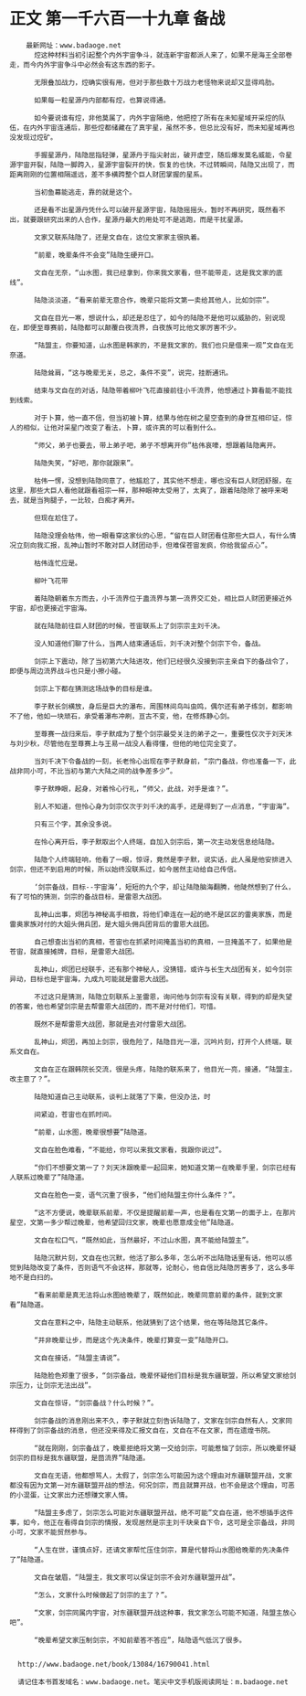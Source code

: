# 正文 第一千六百一十九章 备战
        最新网址：www.badaoge.net
          焢这种材料当初引起整个内外宇宙争斗，就连新宇宙都派人来了，如果不是海王全部卷走，而今内外宇宙争斗中必然会有这东西的影子。
      
          无限叠加战力，焢确实很有用，但对于那些数十万战力老怪物来说却又显得鸡肋。
      
          如果每一粒星源丹内部都有焢，也算说得通。
      
          如今要说谁有焢，非他莫属了，内外宇宙隔绝，他把控了所有在未知星域开采焢的队伍，在内外宇宙连通后，那些焢都储藏在了真宇星，虽然不多，但总比没有好，而未知星域再也没发现过焢矿。
      
          手握星源丹，陆隐屈指轻弹，星源丹于指尖射出，破开虚空，随后爆发莫名威能，令星源宇宙开裂，陆隐一脚跨入，星源宇宙裂开的快，恢复的也快，不过转瞬间，陆隐又出现了，而距离刚刚的位置相隔遥远，差不多横跨整个巨人财团掌握的星系。
      
          当初鱼幕能逃走，靠的就是这个。
      
          还是看不出星源丹凭什么可以破开星源宇宙，陆隐摇摇头，暂时不再研究，既然看不出，就要跟研究出来的人合作，星源丹最大的用处可不是逃跑，而是干扰星源。
      
          文家又联系陆隐了，还是文自在，这位文家家主很执着。
      
          “前辈，晚辈条件不会变”陆隐生硬开口。
      
          文自在无奈，“山水图，我已经拿到，你来我文家看，但不能带走，这是我文家的底线”。
      
          陆隐淡淡道，“看来前辈无意合作，晚辈只能将文第一卖给其他人，比如剑宗”。
      
          文自在目光一寒，想说什么，却还是忍住了，如今的陆隐不是他可以威胁的，别说现在，即便至尊赛前，陆隐都可以颠覆白夜流界，白夜族可比他文家厉害不少。
      
          “陆盟主，你要知道，山水图是韩家的，不是我文家的，我们也只是借来一观”文自在无奈道。
      
          陆隐耸肩，“这与晚辈无关，总之，条件不变”，说完，挂断通讯。
      
          结束与文自在的对话，陆隐带着柳叶飞花直接前往小千流界，他想通过卜算看能不能找到线索。
      
          对于卜算，他一直不信，但当初被卜算，结果与他在树之星空查到的身世互相印证，惊人的相似，让他对采星门改变了看法，卜算，或许真的可以看到什么。
      
          “师父，弟子也要去，带上弟子吧，弟子不想离开你”枯伟哀嚎，想跟着陆隐离开。
      
          陆隐失笑，“好吧，那你就跟来”。
      
          枯伟一愣，没想到陆隐同意了，他尴尬了，其实他不想走，哪也没有巨人财团舒服，在这里，那些大巨人看他就跟看祖宗一样，那种眼神太受用了，太爽了，跟着陆隐除了被呼来喝去，就是当狗腿子，一比较，白痴才离开。
      
          但现在尬住了。
      
          陆隐没理会枯伟，他一眼看穿这家伙的心思，“留在巨人财团看住那些大巨人，有什么情况立刻向我汇报，乱神山暂时不敢对巨人财团动手，但难保苍宙发疯，你给我留点心”。
      
          枯伟连忙应是。
      
          柳叶飞花带
      
          着陆隐朝着东方而去，小千流界位于蛊流界与第一流界交汇处，相比巨人财团更接近外宇宙，却也更接近宇宙海。
      
          就在陆隐前往巨人财团的时候，苍宙联系上了剑宗宗主刘千决。
      
          没人知道他们聊了什么，当两人结束通话后，刘千决对整个剑宗下令，备战。
      
          剑宗上下震动，除了当初第六大陆进攻，他们已经很久没接到宗主亲自下的备战令了，即便与周边流界战斗也只是小擦小碰。
      
          剑宗上下都在猜测这场战争的目标是谁。
      
          李子默长剑横放，身后是巨大的瀑布，周围林间鸟叫虫鸣，偶尔还有弟子练剑，都影响不了他，他如一块顽石，承受着瀑布冲刷，亘古不变，他，在修炼静心剑。
      
          至尊赛一战归来后，李子默成为了整个剑宗最受关注的弟子之一，重要性仅次于刘天沐与刘少秋，尽管他在至尊赛上与王易一战没人看得懂，但他的地位完全变了。
      
          当刘千决下令备战的一刻，长老怜心出现在李子默身前，“宗门备战，你也准备一下，此战非同小可，不比当初与第六大陆之间的战争差多少”。
      
          李子默睁眼，起身，对着怜心行礼，“师父，此战，对手是谁？”。
      
          别人不知道，但怜心身为剑宗仅次于刘千决的高手，还是得到了一点消息，“宇宙海”。
      
          只有三个字，其余没多说。
      
          在怜心离开后，李子默取出个人终端，自加入剑宗后，第一次主动发信息给陆隐。
      
          陆隐个人终端轻响，他看了一眼，惊讶，竟然是李子默，说实话，此人虽是他安排进入剑宗，但还不到启用的时候，所以始终没联系过，如今居然主动给自己传信。
      
          ‘剑宗备战，目标--宇宙海’，短短的九个字，却让陆隐脑海翻腾，他陡然想到了什么，有了可怕的猜测，剑宗的备战目标，是雷恩大战团。
      
          乱神山出事，烬团与神秘高手相救，将他们牵连在一起的绝不是区区的雷奥家族，而是雷奥家族对付的大姐头佣兵团，是大姐头佣兵团背后的雷恩大战团。
      
          自己想查出当初的真相，苍宙也在抓紧时间掩盖当初的真相，一旦掩盖不了，如果他是苍宙，就直接摊牌，目标，是雷恩大战团。
      
          乱神山，烬团已经联手，还有那个神秘人，没猜错，或许与长生大战团有关，如今剑宗异动，目标也是宇宙海，九成九可能就是雷恩大战团。
      
          不过这只是猜测，陆隐立刻联系上圣雷恩，询问他与剑宗有没有关联，得到的却是失望的答案，他也希望剑宗是去帮雷恩大战团的，而不是对付他们，可惜。
      
          既然不是帮雷恩大战团，那就是去对付雷恩大战团。
      
          乱神山，烬团，再加上剑宗，很危险了，陆隐目光一凛，沉吟片刻，打开个人终端，联系文自在。
      
          文自在正在跟韩院长交流，很是头疼，陆隐的联系来了，他目光一亮，接通，“陆盟主，改主意了？”。
      
          陆隐知道自己主动联系，谈判上就落了下乘，但没办法，时
      
          间紧迫，苍宙也在抓时间。
      
          “前辈，山水图，晚辈很想要”陆隐道。
      
          文自在脸色难看，“不能给，你可以来我文家看，我跟你说过”。
      
          “你们不想要文第一了？刘天沐跟晚辈一起回来，她知道文第一在晚辈手里，剑宗已经有人联系过晚辈了”陆隐道。
      
          文自在脸色一变，语气沉重了很多，“他们给陆盟主你什么条件？”。
      
          “这不方便说，晚辈联系前辈，不仅是提醒前辈一声，也是看在文第一的面子上，在那片星空，文第一多少帮过晚辈，他希望回归文家，晚辈也愿意成全他”陆隐道。
      
          文自在松口气，“既然如此，当然最好，不过山水图，真不能给陆盟主”。
      
          陆隐沉默片刻，文自在也沉默，他活了那么多年，怎么听不出陆隐话里有话，他可以感觉到陆隐改变了条件，否则语气不会这样，那就等，论耐心，他自信比陆隐厉害多了，这么多年地不是白扫的。
      
          “看来前辈是真无法将山水图给晚辈了，既然如此，晚辈同意前辈的条件，就到文家看”陆隐道。
      
          文自在意料之中，陆隐主动联系，他就猜到了这个结果，他在等陆隐其它条件。
      
          “并非晚辈让步，而是这个先决条件，晚辈打算变一变”陆隐开口。
      
          文自在接话，“陆盟主请说”。
      
          陆隐脸色郑重了很多，“剑宗备战，晚辈怀疑他们目标是我东疆联盟，所以希望文家给剑宗压力，让剑宗无法出战”。
      
          文自在惊讶，“剑宗备战？什么时候？”。
      
          剑宗备战的消息刚出来不久，李子默就立刻告诉陆隐了，文家在剑宗自然有人，文家同样得到了剑宗备战的消息，但还没来得及汇报文自在，文自在不在文家，而在遗煌书院。
      
          “就在刚刚，剑宗备战了，晚辈拒绝将文第一交给剑宗，可能惹恼了剑宗，所以晚辈怀疑剑宗的目标是我东疆联盟，是茴流界”陆隐道。
      
          文自在无语，他都想骂人，太假了，剑宗怎么可能因为这个理由对东疆联盟开战，文家都没有因为文第一对东疆联盟开战的想法，何况剑宗，而且就算开战，也不会是这个理由，可恶的小混蛋，让文家出力还想赚文家人情。
      
          “陆盟主多虑了，剑宗怎么可能对东疆联盟开战，绝不可能”文自在道，他不想插手这件事，如今，他正在看得自剑宗的情报，发现居然是宗主刘千玦亲自下令，这可是全宗备战，非同小可，文家不能贸然参与。
      
          “人生在世，谨慎点好，还请文家帮忙压住剑宗，算是代替将山水图给晚辈的先决条件了”陆隐道。
      
          文自在皱眉，“陆盟主，我文家可以保证剑宗不会对东疆联盟开战”。
      
          “怎么，文家什么时候做起了剑宗的主了？”。
      
          “文家，剑宗同属内宇宙，对东疆联盟开战这种事，我文家怎么可能不知道，陆盟主放心吧”。
      
          “晚辈希望文家压制剑宗，不知前辈答不答应”，陆隐语气低沉了很多。
      
      
      http://www.badaoge.net/book/13084/16790041.html
      
      请记住本书首发域名：www.badaoge.net。笔尖中文手机版阅读网址：m.badaoge.net